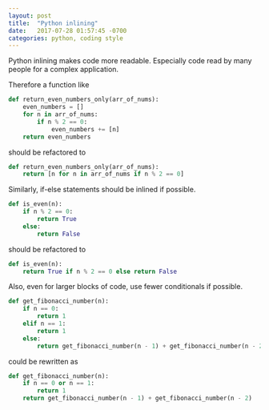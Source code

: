 ```yaml
---
layout: post
title:  "Python inlining"
date:   2017-07-28 01:57:45 -0700
categories: python, coding style
---
```


Python inlining makes code more readable. 
Especially code read by many people for a complex application.

Therefore a function like

```python
def return_even_numbers_only(arr_of_nums):
	even_numbers = []
	for n in arr_of_nums:
		if n % 2 == 0:
			even_numbers += [n]
	return even_numbers
```

should be refactored to

```python
def return_even_numbers_only(arr_of_nums):
	return [n for n in arr_of_nums if n % 2 == 0]
```

Similarly, if-else statements should be inlined if possible.

```python
def is_even(n):
	if n % 2 == 0:
		return True
	else:
		return False
```

should be refactored to

```python
def is_even(n):
	return True if n % 2 == 0 else return False
```

Also, even for larger blocks of code, use fewer conditionals if possible.


```python
def get_fibonacci_number(n):
	if n == 0:
		return 1
	elif n == 1:
		return 1
	else:
		return get_fibonacci_number(n - 1) + get_fibonacci_number(n - 2)
```

could be rewritten as

```python
def get_fibonacci_number(n):
	if n == 0 or n == 1:
		return 1
	return get_fibonacci_number(n - 1) + get_fibonacci_number(n - 2)
```











